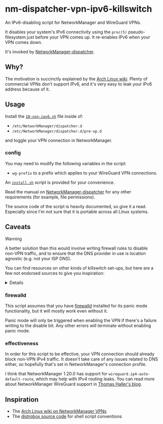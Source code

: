 # nm-dispatcher-vpn-ipv6-killswitch

An IPv6-disabling script for NetworkManager and WireGuard VPNs.

It disables your system's IPv6 connectivity using the `proc(5)` pseudo-filesystem just before your VPN comes up. It re-enables IPv6 when your VPN comes down.

It's invoked by [NetworkManager-dispatcher][nm-dispatcher].


## Why?

The motivation is succinctly explained by the [Arch Linux wiki](arch-wiki). Plenty of commercial VPNs don't support IPv6, and it's very easy to leak your IPv6 address because of it.

## Usage

Install the [`10-vpn-ipv6.sh`](./10-vpn-ipv6.sh) file inside of:

- `/etc/NetworkManager/dispatcher.d` 
- `/etc/NetworkManager/dispatcher.d/pre-up.d`

and toggle your VPN connection in NetworkManager.

### config

You may need to modify the following variables in the script:

- `wg-prefix` to a prefix which applies to your WireGuard VPN connections.

An [`install.sh`](./install.sh) script is provided for your convenience.

Read the manual on [NetworkManager-dispatcher][nm-dispatcher] for any other requirements (for example, file permissions).

The source code of the script is heavily documented, so give it a read. Especially since I'm not sure that it is portable across all Linux systems.

## Caveats

> [!WARNING]
> A better solution than this would involve writing firewall rules to disable non-VPN traffic, and to ensure that the DNS provider in use is location agnostic (e.g. not your ISP DNS).

You can find resources on other kinds of killswitch set-ups, but here are a few not endorsed sources to give you inspiration:

<details>

- https://discuss.privacyguides.net/t/any-way-to-add-a-vpn-killswitch-to-network-manager/15229/4
- https://discussion.fedoraproject.org/t/how-can-i-configure-a-killswitch-for-openvpn-using-firewalld/76361
- https://discussion.fedoraproject.org/t/wireguard-vpn-via-network-manager-kill-switch/101720
- https://michael.kjorling.se/blog/2022/using-linux-nftables-to-block-traffic-outside-of-a-vpn-tunnel/
- https://gist.github.com/Necklaces/18b68e80bf929ef99312b2d90d0cded2
- https://meow464.neocities.org/blog/firewalld-vpn-killswitch/
- https://unix.stackexchange.com/questions/731004/configuring-a-firewalld-killswitch
- https://mullvad.net/en/help/wireguard-and-mullvad-vpn#killswitch

</details>

### firewalld

This script assumes that you have [firewalld](https://firewalld.org) installed for its panic mode functionality, but it will mostly work even without it.

Panic mode will only be triggered when enabling the VPN if there's a failure writing to the disable bit. Any other errors will terminate without enabling panic mode.

### effectiveness

In order for this script to be effective, your VPN connection should already block non-VPN IPv4 traffic. It doesn't take care of any issues related to DNS either, so hopefully that's set in NetworkManager's connection profile.

I think that NetworkManager 1.20.0 has support for `wireguard.ip4-auto-default-route`, which may help with IPv4 routing leaks. You can read more about NetworkManager WireGuard support in [Thomas Haller's blog](https://blogs.gnome.org/thaller/2019/03/15/wireguard-in-networkmanager/).

## Inspiration

- The [Arch Linux wiki on NetworkManager VPNs][arch-wiki]
- The [distrobox source code][distrobox] for shell script conventions


[arch-wiki]: https://wiki.archlinux.org/title/NetworkManager#Use_dispatcher_to_disable_IPv6_on_VPN_provider_connections
[nm-dispatcher]: https://networkmanager.dev/docs/api/latest/NetworkManager-dispatcher.html
[distrobox]: https://github.com/89luca89/distrobox
